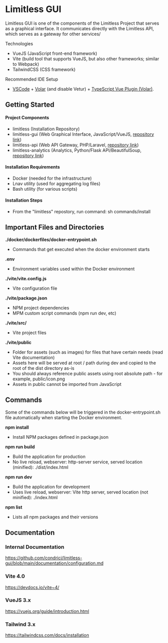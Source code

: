 # Limitless GUI

Limitless GUI is one of the components of the Limitless Project that serves as a graphical interface. It communicates directly with the Limitless API, which serves as a gateway for other services/

Technologies
- VueJS (JavaScript front-end framework)
- Vite (build tool that supports VueJS, but also other frameworks; similar to Webpack)
- TailwindCSS (CSS framework)

Recommended IDE Setup
- [VSCode](https://code.visualstudio.com/) + [Volar](https://marketplace.visualstudio.com/items?itemName=Vue.volar) (and disable Vetur) + [TypeScript Vue Plugin (Volar)](https://marketplace.visualstudio.com/items?itemName=Vue.vscode-typescript-vue-plugin).


## Getting Started

#### Project Components

- limitless (Installation Repository)
- limitless-gui (Web Graphical Interface, JavaScript/VueJS, [repository link](https://github.com/condrici/limitless-gui))
- limitless-api (Web API Gateway, PHP/Laravel, [repository link](https://github.com/condrici/limitless-api))
- limitless-analytics (Analytics, Python/Flask API/BeautifulSoup, [repository link](https://github.com/condrici/limitless-analytics))

#### Installation Requirements
- Docker (needed for the infrastructure)
- Lnav utility (used for aggregating log files)
- Bash utility (for various scripts)

#### Installation Steps
- From the "limitless" repostory, run command: sh commands/install

## Important Files and Directories

**./docker/dockerfiles/docker-entrypoint.sh** 
- Commands that get executed when the docker environment starts

**.env** 
- Environment variables used within the Docker environment

**./vite/vite.config.js** 
- Vite configuration file

**./vite/package.json** 
- NPM project dependencies
- MPM custom script commands (npm run dev, etc)

**./vite/src/** 
- Vite project files

**./vite/public** 
- Folder for assets (such as images) for files that have certain needs (read Vite documentation)
- Assets here will be served at root / path during dev and copied to the root of the dist directory as-is
- You should always reference public assets using root absolute path - for example, public/icon.png
- Assets in public cannot be imported from JavaScript

## Commands

Some of the commands below will be triggered in the docker-entrypoint.sh file automatically when starting the Docker environment.

**npm install** 
- Install NPM packages defined in package.json

**npm run build** 
- Build the application for production 
- No live reload, webserver: http-server service, served location (minified): ./dist/index.html

**npm run dev** 
- Build the application for development 
- Uses live reload, webserver: Vite http server, served location (not minified): ./index.html

**npm list** 
- Lists all npm packages and their versions

## Documentation

### Internal Documentation

https://github.com/condrici/limitless-gui/blob/main/documentation/configuration.md

### Vite 4.0

https://devdocs.io/vite~4/

### VueJS 3.x

https://vuejs.org/guide/introduction.html

### Tailwind 3.x

https://tailwindcss.com/docs/installation
